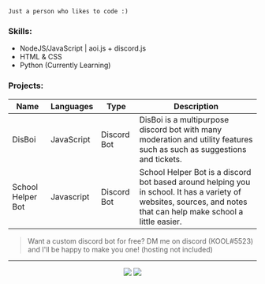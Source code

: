 ```
Just a person who likes to code :)
```

### Skills:
- NodeJS/JavaScript | aoi.js + discord.js
- HTML & CSS
- Python (Currently Learning)

### Projects:
| Name      | Languages  | Type             | Description |
| ---       | ---        | ---              | ---         |
| DisBoi    | JavaScript | Discord Bot      | DisBoi is a multipurpose discord bot with many moderation and utility features such as such as suggestions and tickets. |
| School Helper Bot | Javascript | Discord Bot | School Helper Bot is a discord bot based around helping you in school. It has a variety of websites, sources, and notes that can help make school a little easier. |


> Want a custom discord bot for free? DM me on discord (KOOL#5523) and I'll be happy to make you one! (hosting not included)

_______

<div align="center">
  <img src="https://github-readme-stats.vercel.app/api?username=KOOL13&hide=prs,issues&theme=radical">
  <img src="https://github-readme-stats.vercel.app/api/top-langs/?username=KOOL13&layout=compact&theme=radical">
</div>
  <!--
**KOOL13/KOOL13** is a ✨ _special_ ✨ repository because its `README.md` (this file) appears on your GitHub profile.

Here are some ideas to get you started:

- 🔭 I’m currently working on ...
- 🌱 I’m currently learning ...
- 👯 I’m looking to collaborate on ...
- 🤔 I’m looking for help with ...
- 💬 Ask me about ...
- 📫 How to reach me: ...
- 😄 Pronouns: ...
- ⚡ Fun fact: ...
-->

